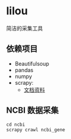 # lilou

简洁的采集工具

## 依赖项目

- Beautifulsoup
- pandas
- numpy
- scrapy:
  - [文档资料](https://scrapy-chs.readthedocs.io/)

## NCBI 数据采集

```shell
cd ncbi
scrapy crawl ncbi_gene
```
